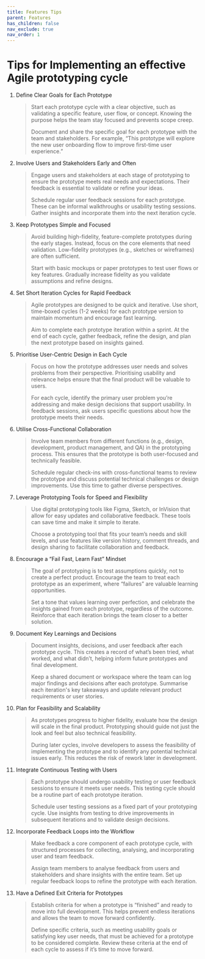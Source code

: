 ```yaml
---
title: Features Tips
parent: Features
has_children: false
nav_exclude: true
nav_order: 1
---
```


# Tips for Implementing an effective Agile prototyping cycle

1. Define Clear Goals for Each Prototype

    > Start each prototype cycle with a clear objective, such as validating a specific feature, user 
    > flow, or concept. Knowing the purpose helps the team stay focused and prevents scope creep.
    > 
    > Document and share the specific goal for each prototype with the team and stakeholders. For 
    > example, “This prototype will explore the new user onboarding flow to improve first-time user 
    > experience.”

2. Involve Users and Stakeholders Early and Often

    > Engage users and stakeholders at each stage of prototyping to ensure the prototype meets real 
    > needs and expectations. Their feedback is essential to validate or refine your ideas.
    > 
    > Schedule regular user feedback sessions for each prototype. These can be informal walkthroughs 
    > or usability testing sessions. Gather insights and incorporate them into the next iteration cycle.

3. Keep Prototypes Simple and Focused

    > Avoid building high-fidelity, feature-complete prototypes during the early stages. Instead, 
    > focus on the core elements that need validation. Low-fidelity prototypes (e.g., sketches or 
    > wireframes) are often sufficient.
    > 
    > Start with basic mockups or paper prototypes to test user flows or key features. Gradually 
    > increase fidelity as you validate assumptions and refine designs.

4. Set Short Iteration Cycles for Rapid Feedback

    > Agile prototypes are designed to be quick and iterative. Use short, time-boxed cycles 
    > (1-2 weeks) for each prototype version to maintain momentum and encourage fast learning.
    > 
    > Aim to complete each prototype iteration within a sprint. At the end of each cycle, gather 
    > feedback, refine the design, and plan the next prototype based on insights gained.

5. Prioritise User-Centric Design in Each Cycle

    > Focus on how the prototype addresses user needs and solves problems from their perspective. 
    > Prioritising usability and relevance helps ensure that the final product will be valuable to 
    > users.
    > 
    > For each cycle, identify the primary user problem you’re addressing and make design decisions 
    > that support usability. In feedback sessions, ask users specific questions about how the 
    > prototype meets their needs.

6. Utilise Cross-Functional Collaboration

    > Involve team members from different functions (e.g., design, development, product management, 
    > and QA) in the prototyping process. This ensures that the prototype is both user-focused and 
    > technically feasible.
    > 
    > Schedule regular check-ins with cross-functional teams to review the prototype and discuss 
    > potential technical challenges or design improvements. Use this time to gather diverse 
    > perspectives.

7. Leverage Prototyping Tools for Speed and Flexibility

    > Use digital prototyping tools like Figma, Sketch, or InVision that allow for easy updates 
    > and collaborative feedback. These tools can save time and make it simple to iterate.
    > 
    > Choose a prototyping tool that fits your team’s needs and skill levels, and use features like 
    > version history, comment threads, and design sharing to facilitate collaboration and feedback.

8. Encourage a “Fail Fast, Learn Fast” Mindset

    > The goal of prototyping is to test assumptions quickly, not to create a perfect product. 
    > Encourage the team to treat each prototype as an experiment, where “failures” are valuable 
    > learning opportunities.
    > 
    > Set a tone that values learning over perfection, and celebrate the insights gained from each 
    > prototype, regardless of the outcome. Reinforce that each iteration brings the team closer to
    > a better solution.

9. Document Key Learnings and Decisions

    > Document insights, decisions, and user feedback after each prototype cycle. This creates a 
    > record of what’s been tried, what worked, and what didn’t, helping inform future prototypes 
    > and final development.
    > 
    > Keep a shared document or workspace where the team can log major findings and decisions after 
    > each prototype. Summarise each iteration's key takeaways and update relevant product 
    > requirements or user stories.

10. Plan for Feasibility and Scalability

    > As prototypes progress to higher fidelity, evaluate how the design will scale in the final 
    > product. Prototyping should guide not just the look and feel but also technical feasibility.
    > 
    > During later cycles, involve developers to assess the feasibility of implementing the 
    > prototype and to identify any potential technical issues early. This reduces the risk of 
    > rework later in development.

11. Integrate Continuous Testing with Users

    > Each prototype should undergo usability testing or user feedback sessions to ensure it meets 
    > user needs. This testing cycle should be a routine part of each prototype iteration.
    > 
    > Schedule user testing sessions as a fixed part of your prototyping cycle. Use insights from 
    > testing to drive improvements in subsequent iterations and to validate design decisions.

12. Incorporate Feedback Loops into the Workflow

    > Make feedback a core component of each prototype cycle, with structured processes for 
    > collecting, analysing, and incorporating user and team feedback.
    > 
    > Assign team members to analyse feedback from users and stakeholders and share insights with 
    > the entire team. Set up regular feedback loops to refine the prototype with each iteration.

13. Have a Defined Exit Criteria for Prototypes

    > Establish criteria for when a prototype is “finished” and ready to move into full development. 
    > This helps prevent endless iterations and allows the team to move forward confidently.
    > 
    > Define specific criteria, such as meeting usability goals or satisfying key user needs, that 
    > must be achieved for a prototype to be considered complete. Review these criteria at the 
    > end of each cycle to assess if it’s time to move forward.
